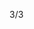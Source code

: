 3/3

<!--個人介紹

基本技能:

-熟悉HTML、CSS、JavaScript

-熟悉預處理器scss

-熟悉React、React相關技術

-熟悉RESTful API串接

-了解 Typescript 、 Vite & Vitest 等相關技術

-了解 Next.js 預渲染、路由概念

-具備RWD經驗

-具備Git版本控制經驗

-具備UI庫(Ant Design)經驗

-有 Google API、Firebase使用經驗

-Node.js

-了解python、PyTorch人工智慧基礎



狀態管理:
-了解CRA配置、Redux、zustand狀態管理


效能優化:
-網站速度:掌握lazy路由懶加載、lazy異步組件
-useMemo緩存數據,useCallback緩存函數
-瀏覽器渲染優化:了解重繪、重排、渲染機制，掌握優化技巧



--獨立完成30幾項公司專案

目前主要做內部公司系統

-各類型管理平台
合約管理(操作編輯紀錄,表單編輯查詢),證件管理E化(一建批次換發/列印/編輯)
,特殊格式文件上傳處理資料匯入api

-簽核系統
各部門主管簽核/送簽/退簽/會簽/列印/備註/表單功能

-杰比輔助報表
各種類型的資料查詢/列印,表格客製排序/查詢

-系統設定
客戶/明細/備註/圖表資料選項設定

-日報/追蹤/進度/數據分析圖表
資料清洗處理針對需求客製,可查詢可視化圖表

-模擬分析
建立模擬資料與現行ERP資料做對比與模擬分析
-->

<!-- 常用npm 

useForm表單
npm install react-hook-form

匯出
npm i exceljs

選擇時間日期差件
npm i rsuite

npm i @reduxjs/toolkit 

Redux狀態管理 
npm i react-redux 

路由-react-router-dom 
npm i react-router-dom 

時間處理dayjs
npm i dayjs 

類名處理class
npm i classnames 

移動端組件庫antd-mobile

npm i antd-mobile 

npm i antd

請求插件
npm i axios

npm i-D @craco/craco

-->

<!-- 建置專案流程

1.建置專案
npm create vite@latest "專案名" -- --template react-ts
2.安裝依賴
npm i 
3.npm run dev
4.初始化項目
git init .
5.
git add .
6.
git commit -m "初始化項目"
7.安裝相關依賴
npm i antd-mobile
npm i antd
npm i react-redux 
npm i react-router-dom 
npm i dayjs 
npm i axios

8.整理路由
a.根目錄建立.env.development跟.env.production
VITE_APP_TEST_API_URL="https://orangeapitest.orange-electronic.com/api"
b.刪除app.css/tsx / index.css
c. main.tsx改成

import ReactDOM from 'react-dom/client'
import { RouterProvider } from 'react-router-dom'
import { router } from './router'


ReactDOM.createRoot(document.getElementById('root')!).render(
  <RouterProvider router={router} />
)

d.vite.config.ts配置打包結構優化

import { defineConfig } from 'vite'
import react from '@vitejs/plugin-react'
import path from 'path'

// https://vitejs.dev/config/
export default defineConfig({
  base: './',
  plugins: [react()],
  //vite打包結構優化
  build: {
    rollupOptions: {
      output: {
        entryFileNames: 'js/[name]-[hash].js',
        chunkFileNames: 'js/[name]-[hash].js',
        assetFileNames(assetInfo) {
          if(assetInfo.name?.endsWith('.css')) {
            return 'css/[name]-[hash].css'
          }
          const imgExts = ['.png', '.jpg', '.jpeg', '.webp', '.svg', '.gif', '.ico'];
          if(imgExts.some(ext => assetInfo.name?.endsWith(ext))) {
            return 'imgs/[name]-[hash].[ext]'
          }
          return 'assets/[name]-[hash].[ext]'
        },
      }
    }
  },
  resolve: {
        alias: {
          '@': path.resolve(__dirname, './src'),
        },
      },
})

e.tsconfig.app加上
"baseUrl": ".",
    "paths": {
      "@/*": [
        "src/*"
      ]
},

f.package.json加上
"start_url": ".",
  "homepage": "./",

g.建立router

src>router

/* eslint-disable react-refresh/only-export-components */

import { createHashRouter } from "react-router-dom";
import { lazy, Suspense } from "react";

const router = createHashRouter([
   

    //CMC料號對照表
    // {
    //     path: '/',
    //     element: <CMCLayout />,
    //     children: [
    //         {
    //             index: true,
    //             element: <Suspense fallback={<div>加載中...</div>}><CMCTable /></Suspense>,
    //         },
    //         {
    //             path: "/CMCAddAndEdit",
    //             element: <Suspense fallback={<div>加載中...</div>}><CMCAddAndEdit/></Suspense>
    //         },
    //         {
    //             path: "/CMCAddAndEdit/:CMCNo",
    //             element: <Suspense fallback={<div>加載中...</div>}><CMCAddAndEdit/></Suspense>
    //         },
    //     ]
    // },


    

])

export { router }

h.建立 
src>assets放圖片檔
src>components放共用組建
src>lib放css跟scss
src>pages放>Home/Layout/等專案名稱
裡面個別放index.tsx/index.scss/components

 -->

<!-- 補休可用 7h
01/21 加班2hr 轉補休 HRE202501128
01/22 加班2hr 轉補休 HRE202501134
02/12 加班2hr 轉補休
02/13 加班1hr 轉補休
-->


<!-- Leetcode刷題
總刷68題 今天刷了0題
-->

<!--專案
 ===================================================================================
 第1個專案 5/28 合約管理(完成)
 -----------------------------
 學會React、串接api、自製模糊搜尋以及客製化排序、還有自動化Log紀錄跟檔案上傳功能
 ==================================================================================
 第2個專案 物料模擬分析-後端API做不出來,改成料況表暫定(完成)
 第3個專案 6/18 excelE化(Z_生管_00料品基本資料_V1.0)(完成)
 第4個專案 6/24 excelE化(Z_物控_01料品領料數量_V1.2)(完成)
 第5個專案 6/28 excel E 化(Z_倉庫_03料品庫存現況查詢_V1.0)(完成)
 ------------------------------
 熟練串接api、React和useForm的使用、使用exceljs來製作匯出功能
 ===================================================================================
 第6個專案 7/10 標準工時 E 化(完成)
 ------------------------------
 再同個表單串接不同api匯入資料搭配useForm、以及調用不同api獲取資料通過useForm實現資料驗證功能
 ===================================================================================
 第7個專案 報表E化(完成)
 第8個專案 7/12 資材料況表 (完成)
 第9個專案 7/31 工令單總表&料品檢驗報表 (完成)
 第10個專案 7/30 銷貨明細表 (完成)
 ------------------------------
 內容逐漸上手，很快就解決，學習其他各種工具運用因為下方css欄位需要跟匯出部分連動,功能上完成點擊checkbox欄位後按查詢再匯出可以匯出指定欄位。但怕使用者不會使用
 解決辦法:用useState讓匯出功能按鈕要再查詢後才會顯示出來
 ===================================================================================
 第11個專案 8/23 未結工單追蹤-總染分析&追蹤明細 (完成)
 ------------------------------
 React完成 刻圖手刻scss
1.React完成 scss+vit+TS
2.處理很多複雜的資料以及學習做成不同樣子的動態圖表
3.學會lazy, Suspense來使頁面懶加載提升網頁效能
4.路由配置優化
5.動態圖表部分使用Apache ECharts
  ===================================================================================
 第12個專案 9/13 人員作業認可證管理平台系統 (完成)
 ------------------------------
 1.React+ scss+ vit+TS
2.處理較複雜的列印、截圖功能
3.用SelectionProvider來傳值給其它頁面使用
4.用網址區分把創建頁與編輯頁做成同一個tsx
  ===================================================================================
 第13個專案 夏廠長-杰比-盤點用-基本資料-上海(完成)
 第14個專案 夏廠長-杰比-盤點用-基本資料-蘇州(完成)
 第15個專案 9/30 製造交接平台(完成)
 第16個專案 10/09 倉庫_999借出還入明細表_蘇州(完成)
 第17個專案 10/09 倉庫_999借出還入明細表_上海(完成)
 第18個專案 10/11 料品庫存現況查詢修改時程開到(10/11)(完成)
 第19個專案 10/09 借出還入明細表_借調餘數明細(台灣、蘇州、上海、荷蘭)(完成)
 第20個專案 11/12 庫齡E化(完成)
 第21個專案 10/25 庫存未確認(完成)
 第22個專案 11/26 標工優化(完成)
 第23個專案 缺料表(api還沒完整)(新增部分完成)
 第24個專案 12/11 生產日報時程(12/16)(12/11提早交)(完成)
 第25個專案 12/20 工程料品基本資料(12/25)(12/20提早交)(完成)
 第26個專案 12/25 廠商名稱對照表(12/31)(12/25提早交)(完成)
 第27個專案 01/21 Z_生管_07F1Q2月分別銷售計畫_V1.1 (1/20提早交)(完成)
 第28個專案 借調餘數-E化報表 (2/19)(完成)
 第30個專案 01/15 維修進度E化 時程開到(1/16)(1/15提早交)(完成)
 第31個專案 01/15 Z_工程_00途程代號基本資料_v01 (完成)
 第33份專案 01/22 杰比報表E化(Z_外包_02外包庫位盤點表_含研發領料)時程開到(12/17)(1/22提早交)(完成)
 第34份專案 01/24 EXCEL  E化-----Z_製造_01-生產線Barcode_V3 時程開到(12/03)(01/24提早完成)(完成)
 第35份專案 01/24 工單發料退料記錄E化(01/24提早完成)(完成)

 第29個專案 已購未入清單(api缺下料日期跟預訂完成日期)
 第32份專案 CMCE化 (時程開3/4)(完成)
 第36份專案 物料分級&平均用量&庫存M+6預測(時程 4/15))(未開始做)
 第37份專案 關鍵物料進耗推移(時程05/23)(未開始做)


 預先開時程 2025
 盤點用_料品基本資料-E化報表                             表單號碼 ITC202411029  3/19
 EXCEL  E化-----Z_生管_04途程進度表_v03-                表單號碼 ITC202411027  5/19
 杰比報表E化(Z_採購_01採購單總表_V3.0(歷史已結與執行中)   表單號碼 ITC202411022  6/19
 杰比報表E化(Z_外包_03已購未入清單V2.0(上海)             表單號碼 ITC202411024  7/21
 杰比報表E化(Z_外包_02外包庫位盤點表_含研發領料)          表單號碼 ITC202411023  8/21
 在製途程E化                                            表單號碼 ITC202411014  9/22
 其它退領明細E化自動發信                                 表單號碼 ITC202412001  10/22
 EXCEL  E化-----Z_生管_999工令單總表_結案需求            表單號碼 ITC202412009  10/31
 EXCEL  E化-----Z_生管_02工令單完工資料V2.1              表單號碼 ITC202412011  11/14
 -->

<!-- 自學進度
hello 演算法
https://www.hello-algo.com/zh-hant/chapter_preface/about_the_book/
開始學習ai
開始學習node.js
學習next.js  - 路由跟伺服器端、客戶端預渲染的東西較React不同而已
MobX
研究一下React轉ios
 -->
